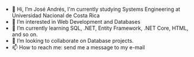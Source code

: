 - 👋 Hi, I’m José Andrés, I'm currently studying Systems Engineering at Universidad Nacional de Costa Rica
- 👀 I’m interested in Web Development and Databases
- 🌱 I’m currently learning SQL, .NET, Entity Framework, .NET Core, HTML, and so on.
- 💞️ I’m looking to collaborate on Database projects.
- 📫 How to reach me: send me a message to my e-mail

<!---
J0S3N/J0S3N is a ✨ special ✨ repository because its `README.md` (this file) appears on your GitHub profile.
You can click the Preview link to take a look at your changes.
--->
